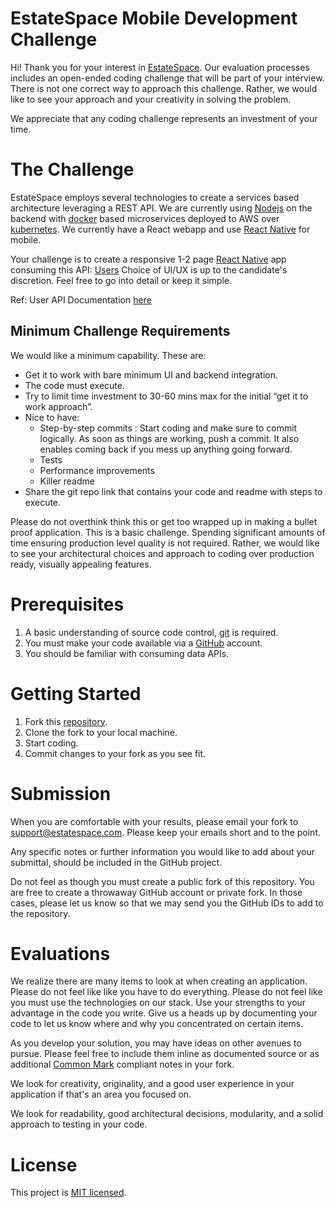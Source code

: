 # EstateSpace Mobile Development Challenge

Hi! Thank you for your interest in [EstateSpace][g3website]. Our evaluation processes includes an open-ended coding challenge that will be part of your interview. There is not one correct way to approach this challenge. Rather, we would like to see your approach and your creativity in solving the problem.

We appreciate that any coding challenge represents an investment of your time.

# The Challenge
EstateSpace employs several technologies to create a services based architecture leveraging a REST API. We are currently using
[Nodejs][nodejs] on the backend with [docker][docker] based microservices deployed to AWS over [kubernetes][kubernetes].  We currently
have a React webapp and use [React Native][reactnative] for mobile.

Your challenge is to create a responsive 1-2 page [React Native][reactnative] app consuming this API: [Users][users]
Choice of UI/UX is up to the candidate's discretion. Feel free to go into detail or keep it simple.

Ref: User API Documentation [here](./user.md)

## Minimum Challenge Requirements
We would like a minimum capability. These are:
- Get it to work with bare minimum UI and backend integration. 
- The code must execute. 
- Try to limit time investment to 30-60 mins max for the initial “get it to work approach”. 
- Nice to have:
  - Step-by-step commits : Start coding and make sure to commit logically. As soon
    as things are working, push a commit. It also enables coming back if you mess
    up anything going forward. 
  - Tests 
  - Performance improvements 
  - Killer readme
- Share the git repo link that contains your code and readme with steps to execute.


Please do not overthink think this or get too wrapped up in making a bullet proof application. This is a basic
challenge. Spending significant amounts of time ensuring production level quality is not required. Rather,
we would like to see your architectural choices and approach to coding over production ready, visually
appealing features.

# Prerequisites
1. A basic understanding of source code control, [git][git-scm] is required.
2. You must make your code available via a [GitHub][github] account.
3. You should be familiar with consuming data APIs.

# Getting Started
1. Fork this [repository][repository].
1. Clone the fork to your local machine.
1. Start coding.
1. Commit changes to your fork as you see fit.

# Submission

When you are comfortable with your results, please email your fork to
[support@estatespace.com](mailto:support@estatespace.com). Please keep your emails short and to the point.

Any specific notes or further information you would like to add about your submittal, should be included in the GitHub project.

Do not feel as though you must create a public fork of this repository. You are free to create a throwaway GitHub account or private fork.
In those cases, please let us know so that we may send you the GitHub IDs to add to the repository.

# Evaluations

We realize there are many items to look at when creating an application.
Please do not feel like like you have to do everything.
Please do not feel like you must use the technologies on our stack.
Use your strengths to your advantage in the code you write.
Give us a heads up by documenting your code to let us know where and why you concentrated on certain items.

As you develop your solution, you may have ideas on other avenues to pursue.
Please feel free to include them inline as documented source or as additional [Common Mark][commonmark] compliant notes in your fork.

We look for creativity, originality, and a good user experience in your application if that's an area you focused on.

We look for readability, good architectural decisions, modularity, and a solid approach to testing in your code.

# License
This project is [MIT licensed][mitlicense].

[g3website]:https://www.griffingroupglobal.com
[git-scm]:https://git-scm.com/
[github]:https://github.com/
[nodejs]:https://nodejs.org/en/
[TDD]:https://en.wikipedia.org/wiki/Test-driven_development
[ES6]:http://www.ecma-international.org/ecma-262/6.0/
[eslint]:https://eslint.org/
[airbnb-eslint]:https://www.npmjs.com/package/eslint-config-airbnb
[mocha]:https://mochajs.org/
[repository]:https://github.com/GriffinGroupGlobal/mobile-challenge
[mitlicense]:https://en.wikipedia.org/wiki/MIT_License
[commonmark]:https://spec.commonmark.org/]
[docker]:https://www.docker.com/
[kubernetes]:https://kubernetes.io/
[reactnative]:https://reactnative.dev/
[users]:https://my.api.mockaroo.com/users.json?page=500&key=930279b0
[here]:[./user.md]
